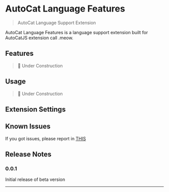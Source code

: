 # AutoCat Language Features
> AutoCat Language Support Extension

AutoCat Language Features is a language support extension built for AutoCatJS extension call .meow.

## Features

> 🚧 Under Construction

## Usage
> 🚧 Under Construction

## Extension Settings


## Known Issues

If you got issues, please report in [THIS](https://github.com/autocatjs/language-tools/issues)

## Release Notes

### 0.0.1

Initial release of beta version

---
